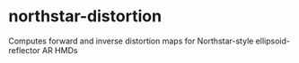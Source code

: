 # northstar-distortion
Computes forward and inverse distortion maps for Northstar-style ellipsoid-reflector AR HMDs
